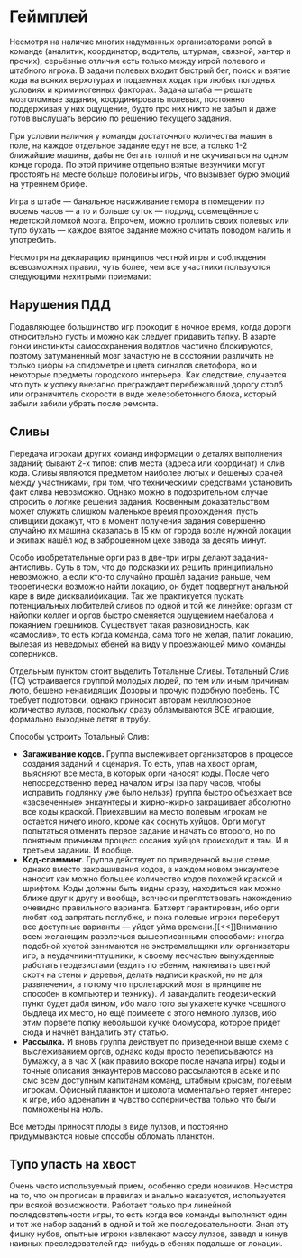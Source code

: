 # Геймплей

Несмотря на наличие многих надуманных организаторами ролей в команде (аналитик, координатор, водитель, штурман, связной, хантер и прочих), серьёзные отличия есть только между игрой полевого и штабного игрока. В задачи полевых входит быстрый бег, поиск и взятие кода на всяких верхотурах и подземных ходах при любых погодных условиях и криминогенных факторах. Задача штаба — решать мозголомные задания, координировать полевых, постоянно поддерживая у них ощущение, будто про них никто не забыл и даже готов выслушать версию по решению текущего задания.

При условии наличия у команды достаточного количества машин в поле, на каждое отдельное задание едут не все, а только 1-2 ближайшие машины, дабы не бегать толпой и не скучиваться на одном конце города. По этой причине отдельно взятые везунчики могут простоять на месте больше половины игры, что вызывает бурю эмоций на утреннем брифе.

Игра в штабе — банальное насиживание гемора в помещении по восемь часов — а то и больше суток — подряд, совмещённое с недетской ломкой мозга. Впрочем, можно троллить своих полевых или тупо бухать — каждое взятое задание можно считать поводом налить и употребить.

Несмотря на декларацию принципов честной игры и соблюдения всевозможных правил, чуть более, чем все участники пользуются следующими нехитрыми приемами:

## Нарушения ПДД

Подавляющее большинство игр проходит в ночное время, когда дороги относительно пусты и можно как следует придавить тапку. В азарте гонки инстинкты самосохранения водятлов частично блокируются, поэтому затуманенный мозг зачастую не в состоянии различить не только цифры на спидометре и цвета сигналов светофора, но и некоторые предметы городского интерьера. Как следствие, случается что путь к успеху внезапно преграждает перебежавший дорогу столб или ограничитель скорости в виде железобетонного блока, который забыли забили убрать после ремонта.

## Сливы

Передача игрокам других команд информации о деталях выполнения заданий; бывают 2-х типов: слив места (адреса или координат) и слив кода. Сливы являются предметом наиболее лютых и бешеных срачей между участниками, при том, что техническими средствами установить факт слива невозможно. Однако можно в подозрительном случае спросить о логике решения задания. Косвенным доказательством может служить слишком маленькое время прохождения: пусть сливщики докажут, что в момент получения задания совершенно случайно их машина оказалась в 15 км от города возле нужной локации и экипаж нашёл код в заброшенном цехе завода за десять минут.

Особо изобретательные орги раз в две-три игры делают задания-антисливы. Суть в том, что до подсказки их решить принципиально невозможно, а если кто-то случайно прошёл задание раньше, чем теоретически возможно найти локацию, он будет подвергнут анальной каре в виде дисквалификации. Так же практикуется пускать потенциальных любителей сливов по одной и той же линейке: оргазм от найопки коллег и оргов быстро сменяется ощущением наебалова и покаянием грешников. Существует такая разновидность, как «самослив», то есть когда команда, сама того не желая, палит локацию, вылезая из неведомых ебеней на виду у проезжающей мимо команды соперников.

Отдельным пунктом стоит выделить Тотальные Сливы. Тотальный Слив (ТС) устраивается группой молодых людей, по тем или иным причинам люто, бешено ненавидящих Дозоры и прочую подобную поебень. ТС требует подготовки, однако приносит авторам неиллюзорное количество лулзов, поскольку сразу обламываются ВСЕ играющие, формально выходные летят в трубу.

Способы устроить Тотальный Слив:

*   **Загаживание кодов.** Группа выслеживает организаторов в процессе создания заданий и сценария. То есть, упав на хвост оргам, выясняют все места, в которых орги наносят коды. После чего непосредственно перед началом игры (за пару часов, чтобы исправить подлянку уже было нельзя) группа быстро объезжает все «засвеченные» энкаунтеры и жирно-жирно закрашивает абсолютно все коды краской. Приехавшим на место полевым игрокам не остается ничего иного, кроме как соснуть хуйцов. Орги могут попытаться отменить первое задание и начать со второго, но по понятным причинам процесс сосания хуйцов происходит и там. И в третьем задании. И вообще.
*   **Код-спамминг.** Группа действует по приведенной выше схеме, однако вместо закрашивания кодов, в каждом новом энкаунтере наносит как можно большее количество кодов похожей краской и шрифтом. Коды должны быть видны сразу, находиться как можно ближе друг к другу и вообще, всячески препятствовать нахождению очевидно правильного варианта. Батхерт гарантирован, ибо орги любят код запрятать поглубже, и пока полевые игроки переберут все доступные варианты — уйдет уйма времени.[[<<]]Вниманию всем желающим развлечься вышеописанными способами: иногда подобной хуетой занимаются не экстремальщики или организаторы игр, а неудачники-птушники, к своему несчастью вынужденные работать геодезистами (ездить по ебеням, наклеивать цветной скотч на стены и деревья, делать надписи краской, но не для развлечения, а потому что пролетарский мозг в принципе не способен в компьютер и технику). И завандалить геодезический пункт будет дабл вином, ибо мало того вы укажете кучке чсвшного быдлеца их место, но ещё поимеете с этого немного лулзов, ибо этим порвёте попку небольшой кучке биомусора, которое придёт сюда и начнёт вандалить эту статью.
*   **Рассылка.** И вновь группа действует по приведенной выше схеме с выслеживанием оргов, однако коды просто переписываются на бумажку, а в час Х (как правило вскоре после начала игры) коды и точные описания энкаунтеров массово рассылаются в аське и по смс всем доступным капитанам команд, штабным крысам, полевым игрокам. Офисный планктон и школота моментально теряет интерес к игре, ибо адреналин и чувство соперничества только что были помножены на ноль.

Все методы приносят плоды в виде лулзов, и постоянно придумываются новые способы обломать планктон.

## Тупо упасть на хвост

Очень часто используемый прием, особенно среди новичков. Несмотря на то, что он прописан в правилах и анально наказуется, используется при всякой возможности. Работает только при линейной последовательности игры, то есть когда все команды выполняют один и тот же набор заданий в одной и той же последовательности. Зная эту фишку нубов, опытные игроки извлекают массу лулзов, заведя и кинув наивных преследователей где-нибудь в ебенях подальше от локации.
